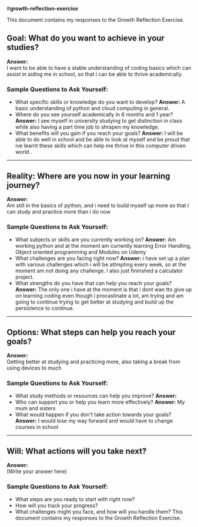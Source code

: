 #**growth-reflection-exercise**

This document contains my responses to the Growth Reflection Exercise.

## Goal: What do you want to achieve in your studies?
**Answer:**  
I want to be able to have a stable understanding of coding basics which can assist in aiding me in school, so that i can be able to thrive academically.


### Sample Questions to Ask Yourself:
- What specific skills or knowledge do you want to develop?
  **Answer:** A basic understanding of python and cloud computing in general.
- Where do you see yourself academically in 6 months and 1 year?
  **Answer:** I see myself in university studying to get distinction in class while also having a part time job to shrapen my knowledge.
- What benefits will you gain if you reach your goals?
  **Answer:** I will be able to do well in school and be able to look at myself and be proud that ive learnt these skills which can help me thrive in this computer driven      world .

---

## Reality: Where are you now in your learning journey?
**Answer:**  
Am still in the basics of python, and i need to build myself up more so that i can study and practice more than i do now

### Sample Questions to Ask Yourself:
- What subjects or skills are you currently working on?
  **Answer:** Am working python and at the moment am currently learning Error Handling, Object oriented programming and Modules on Udemy
- What challenges are you facing right now?
  **Answer:** i have set up a plan with various challenges which i will be attmpting every week, so at the moment am not doing any challenge. I also just fininshed a           calculator project.
- What strengths do you have that can help you reach your goals?
  **Answer:** The only one i have at the moment is that i dont wan tto give up on learning coding even though i procastinate a lot, am trying and am going to continue trying   to get better at studying and build up the persistence to continue.

---

## Options: What steps can help you reach your goals?
**Answer:**  
Getting better at studying and practicing more, also taking a break from using devices to much

### Sample Questions to Ask Yourself:
- What study methods or resources can help you improve?
  **Answer:** 
- Who can support you or help you learn more effectively?
  **Answer:** My mum and sisters
- What would happen if you don't take action towards your goals?
 **Answer:** I would lose my way forward and would have to change courses in school

---

## Will: What actions will you take next?
**Answer:**  
(Write your answer here)

### Sample Questions to Ask Yourself:
- What steps are you ready to start with right now?
- How will you track your progress?
- What challenges might you face, and how will you handle them?
This document contains my responses to the Growth Reflection Exercise.
